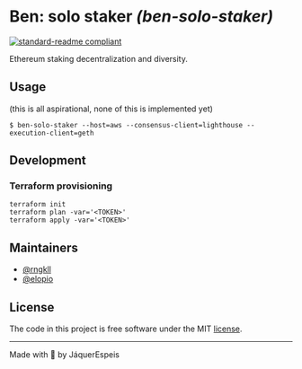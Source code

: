 # Ben: solo staker _(ben-solo-staker)_

[![standard-readme compliant](https://img.shields.io/badge/readme%20style-standard-brightgreen.svg?style=flat-square)](https://github.com/RichardLitt/standard-readme)

Ethereum staking decentralization and diversity.

## Usage

(this is all aspirational, none of this is implemented yet)

```
$ ben-solo-staker --host=aws --consensus-client=lighthouse --execution-client=geth
```

## Development

### Terraform provisioning

```
terraform init
terraform plan -var='<TOKEN>'
terraform apply -var='<TOKEN>'
```

## Maintainers

- [@rngkll](https://github.com/rngkll)
- [@elopio](https://github.com/elopio)

## License

The code in this project is free software under the MIT [license](LICENSE).

---
Made with 🌈 by JáquerEspeis
